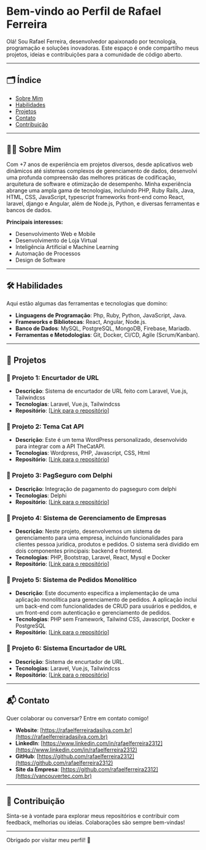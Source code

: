# Bem-vindo ao Perfil de Rafael Ferreira

Olá! Sou Rafael Ferreira, desenvolvedor apaixonado por tecnologia, programação e soluções inovadoras. Este espaço é onde compartilho meus projetos, ideias e contribuições para a comunidade de código aberto. 

---

## 🗂️ Índice

- [Sobre Mim](#sobre-mim)
- [Habilidades](#habilidades)
- [Projetos](#projetos)
- [Contato](#contato)
- [Contribuição](#contribuição)

---

## 🧑‍💻 Sobre Mim

Com +7 anos de experiência em projetos diversos, desde aplicativos web dinâmicos até sistemas complexos de gerenciamento de dados, desenvolvi uma profunda compreensão das melhores práticas de codificação, arquitetura de software e otimização de desempenho. Minha experiência abrange uma ampla gama de tecnologias, incluindo PHP, Ruby Rails, Java, HTML, CSS, JavaScript, typescript frameworks front-end como React, laravel, django e Angular, além de Node.js, Python, e diversas ferramentas e bancos de dados. 

**Principais interesses:**
- Desenvolvimento Web e Mobile
- Desenvolvimento de Loja Virtual
- Inteligência Artificial e Machine Learning
- Automação de Processos
- Design de Software

---

## 🛠️ Habilidades

Aqui estão algumas das ferramentas e tecnologias que domíno:

- **Linguagens de Programação**: Php, Ruby, Python, JavaScript, Java.
- **Frameworks e Bibliotecas**: React, Angular, Node.js.
- **Banco de Dados**: MySQL, PostgreSQL, MongoDB, Firebase, Mariadb.
- **Ferramentas e Metodologias**: Git, Docker, CI/CD, Agile (Scrum/Kanban).

---

## 🚀 Projetos

### 🌟 Projeto 1: Encurtador de URL
- **Descrição**: Sistema de encurtador de URL feito com Laravel, Vue.js, Tailwindcss
- **Tecnologias**: Laravel, Vue.js, Tailwindcss
- **Repositório**: [[Link para o repositório](https://github.com/rafaelferreira2312/sistema-shortlink)]

### 🌟 Projeto 2: Tema Cat API
- **Descrição**: Este é um tema WordPress personalizado, desenvolvido para integrar com a API TheCatAPI.
- **Tecnologias**: Wordpress, PHP, Javascript, CSS, Html
- **Repositório**: [[Link para o repositório](https://github.com/rafaelferreira2312/tema-wordpress-cat-api)]

### 🌟 Projeto 3: PagSeguro com Delphi
- **Descrição**: Integração de pagamento do pagseguro com delphi
- **Tecnologias**: Delphi
- **Repositório**: [[Link para o repositório](https://github.com/rafaelferreira2312/pagamento-delphi-pagseguro)]

### 🌟 Projeto 4: Sistema de Gerenciamento de Empresas
- **Descrição**: Neste projeto, desenvolvemos um sistema de gerenciamento para uma empresa, incluindo funcionalidades para clientes pessoa jurídica, produtos e pedidos. O sistema será dividido em dois componentes principais: backend e frontend.
- **Tecnologias**: PHP, Bootstrap, Laravel, React, Mysql e Docker
- **Repositório**: [[Link para o repositório](https://github.com/rafaelferreira2312/teste-excellent)]

### 🌟 Projeto 5: Sistema de Pedidos Monolítico
- **Descrição**: Este documento especifica a implementação de uma aplicação monolítica para gerenciamento de pedidos. A aplicação inclui um back-end com funcionalidades de CRUD para usuários e pedidos, e um front-end com autenticação e gerenciamento de pedidos.
- **Tecnologias**: PHP sem Framework, Tailwind CSS, Javascript, Docker e PostgreSQL
- **Repositório**: [[Link para o repositório](https://github.com/rafaelferreira2312/sistema-pedido-monolitico)]

### 🌟 Projeto 6: Sistema Encurtador de URL
- **Descrição**: Sistema de encurtador de URL.
- **Tecnologias**: Laravel, Vue.js, Tailwindcss
- **Repositório**: [[Link para o repositório](https://github.com/rafaelferreira2312/sistema-shortlink)]

---

## 📬 Contato

Quer colaborar ou conversar? Entre em contato comigo!

- **Website**: [https://rafaelferreiradasilva.com.br](https://rafaelferreiradasilva.com.br)
- **LinkedIn**: [https://www.linkedin.com/in/rafaelferreira2312](https://www.linkedin.com/in/rafaelferreira2312)
- **GitHub**: [https://github.com/rafaelferreira2312](https://github.com/rafaelferreira2312)
- **Site da Empresa**: [https://github.com/rafaelferreira2312](https://vancouvertec.com.br)
---

## 🤝 Contribuição

Sinta-se à vontade para explorar meus repositórios e contribuir com feedback, melhorias ou ideias. Colaborações são sempre bem-vindas!

---

Obrigado por visitar meu perfil! 🚀
